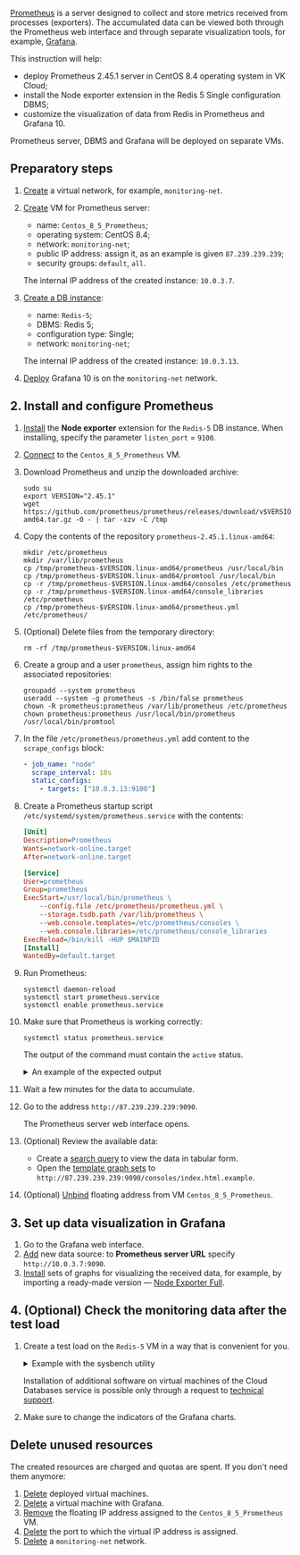 [Prometheus](https://prometheus.io/) is a server designed to collect and store metrics received from processes (exporters). The accumulated data can be viewed both through the Prometheus web interface and through separate visualization tools, for example, [Grafana](https://grafana.com/docs/grafana/latest/).

This instruction will help:

- deploy Prometheus 2.45.1 server in CentOS 8.4 operating system in VK Cloud;
- install the Node exporter extension in the Redis 5 Single configuration DBMS;
- customize the visualization of data from Redis in Prometheus and Grafana 10.

Prometheus server, DBMS and Grafana will be deployed on separate VMs.

## Preparatory steps

1. [Create](/en/networks/vnet/service-management/net#creating_network) a virtual network, for example, `monitoring-net`.
1. [Create](/en/computing/iaas/service-management/vm/vm-create) VM for Prometheus server:

   - name: `Centos_8_5_Prometheus`;
   - operating system: CentOS 8.4;
   - network: `monitoring-net`;
   - public IP address: assign it, as an example is given `87.239.239.239`;
   - security groups: `default`, `all`.

   The internal IP address of the created instance: `10.0.3.7`.

1. [Create a DB instance](/en/dbs/dbaas/service-management/create/create-single-replica):

   - name: `Redis-5`;
   - DBMS: Redis 5;
   - configuration type: Single;
   - network: `monitoring-net`;

   The internal IP address of the created instance: `10.0.3.13`.

1. [Deploy](/en/applications-and-services/marketplace/initial-configuration/grafana-start) Grafana 10 is on the `monitoring-net` network.

## 2. Install and configure Prometheus

1. [Install](/en/dbs/dbaas/service-management/managing-extensions#installing_the_extension) the **Node exporter** extension for the `Redis-5` DB instance. When installing, specify the parameter `listen_port` = `9100`.
1. [Connect](/en/computing/iaas/service-management/vm/vm-connect/vm-connect-nix) to the `Centos_8_5_Prometheus` VM.
1. Download Prometheus and unzip the downloaded archive:

   ```console
   sudo su
   export VERSION="2.45.1"
   wget https://github.com/prometheus/prometheus/releases/download/v$VERSION/prometheus-$VERSION.linux-amd64.tar.gz -O - | tar -xzv -C /tmp
   ```

1. Copy the contents of the repository `prometheus-2.45.1.linux-amd64`:

   ```console
   mkdir /etc/prometheus
   mkdir /var/lib/prometheus
   cp /tmp/prometheus-$VERSION.linux-amd64/prometheus /usr/local/bin
   cp /tmp/prometheus-$VERSION.linux-amd64/promtool /usr/local/bin
   cp -r /tmp/prometheus-$VERSION.linux-amd64/consoles /etc/prometheus
   cp -r /tmp/prometheus-$VERSION.linux-amd64/console_libraries /etc/prometheus
   cp /tmp/prometheus-$VERSION.linux-amd64/prometheus.yml /etc/prometheus/
   ```

1. (Optional) Delete files from the temporary directory:

   ```console
   rm -rf /tmp/prometheus-$VERSION.linux-amd64
   ```

1. Create a group and a user `prometheus`, assign him rights to the associated repositories:

   ```console
   groupadd --system prometheus
   useradd --system -g prometheus -s /bin/false prometheus
   chown -R prometheus:prometheus /var/lib/prometheus /etc/prometheus
   chown prometheus:prometheus /usr/local/bin/prometheus /usr/local/bin/promtool
   ```

1. In the file `/etc/prometheus/prometheus.yml` add content to the `scrape_configs` block:

   ```yml
   - job_name: "node"
     scrape_interval: 10s
     static_configs:
       - targets: ["10.0.3.13:9100"]
   ```

1. Create a Prometheus startup script `/etc/systemd/system/prometheus.service` with the contents:

   ```ini
   [Unit]
   Description=Prometheus
   Wants=network-online.target
   After=network-online.target

   [Service]
   User=prometheus
   Group=prometheus
   ExecStart=/usr/local/bin/prometheus \
       --config.file /etc/prometheus/prometheus.yml \
       --storage.tsdb.path /var/lib/prometheus \
       --web.console.templates=/etc/prometheus/consoles \
       --web.console.libraries=/etc/prometheus/console_libraries
   ExecReload=/bin/kill -HUP $MAINPID
   [Install]
   WantedBy=default.target
   ```

1. Run Prometheus:

   ```console
   systemctl daemon-reload
   systemctl start prometheus.service
   systemctl enable prometheus.service
   ```

1. Make sure that Prometheus is working correctly:

   ```console
   systemctl status prometheus.service
   ```

   The output of the command must contain the `active` status.

   <details>
    <summary>An example of the expected output</summary>

    ```console
    prometheus.service - Prometheus
     Loaded: loaded (/etc/systemd/system/prometheus.service; enabled; vendor preset: disabled)
     Active: active (running) since Mon 2023-11-20 16:11:25 UTC; 25min ago
    Main PID: 1065 (prometheus)
     Tasks: 6 (limit: 5921)
     Memory: 51.3M
     CGroup: /system.slice/prometheus.service
             └─1065 /usr/local/bin/prometheus --config.file /etc/prometheus/prometheus.yml --storage.tsdb.path /var/lib/prometheus --web.console.templates=/etc/prometheus/consoles

    Nov 20 16:11:25 centos-8-5-prometheus.novalocal prometheus[1065]: ts=2023-11-20T16:11:25.319Z caller=tls_config.go:274 level=info component=web msg="Listening on" address=[::]:9090
    Nov 20 16:11:25 centos-8-5-prometheus.novalocal prometheus[1065]: ts=2023-11-20T16:11:25.319Z caller=tls_config.go:277 level=info component=web msg="TLS is disabled." http2=false address=[::]:9090
    Nov 20 16:11:25 centos-8-5-prometheus.novalocal prometheus[1065]: ts=2023-11-20T16:11:25.319Z caller=head.go:755 level=info component=tsdb msg="WAL segment loaded" segment=0 maxSegment=0
    Nov 20 16:11:25 centos-8-5-prometheus.novalocal prometheus[1065]: ts=2023-11-20T16:11:25.319Z caller=head.go:792 level=info component=tsdb msg="WAL replay completed" checkpoint_replay_duration=44.387µs wal_replay_duration=1.206992ms wbl_replay_duration=160ns total_replay_duration=1.363332ms
    Nov 20 16:11:25 centos-8-5-prometheus.novalocal prometheus[1065]: ts=2023-11-20T16:11:25.320Z caller=main.go:1040 level=info fs_type=EXT4_SUPER_MAGIC
    Nov 20 16:11:25 centos-8-5-prometheus.novalocal prometheus[1065]: ts=2023-11-20T16:11:25.320Z caller=main.go:1043 level=info msg="TSDB started"
    Nov 20 16:11:25 centos-8-5-prometheus.novalocal prometheus[1065]: ts=2023-11-20T16:11:25.320Z caller=main.go:1224 level=info msg="Loading configuration file" filename=/etc/prometheus/prometheus.yml
    Nov 20 16:11:25 centos-8-5-prometheus.novalocal prometheus[1065]: ts=2023-11-20T16:11:25.327Z caller=main.go:1261 level=info msg="Completed loading of configuration file" filename=/etc/prometheus/prometheus.yml totalDuration=6.828877ms db_storage=1.31µs remote_storage=1.172µs web_handler=292ns query_engine=475ns scrape=6.420765ms scrape_sd=40.431µs notify=24.848µs notify_sd=9.021µs rules=1.268µs tracing=5.417µs
    Nov 20 16:11:25 centos-8-5-prometheus.novalocal prometheus[1065]: ts=2023-11-20T16:11:25.327Z caller=main.go:1004 level=info msg="Server is ready to receive web requests."
    Nov 20 16:11:25 centos-8-5-prometheus.novalocal prometheus[1065]: ts=2023-11-20T16:11:25.327Z caller=manager.go:995 level=info component="rule manager" msg="Starting rule manager..."
    ```

   </details>

1. Wait a few minutes for the data to accumulate.
1. Go to the address `http://87.239.239.239:9090`.

   The Prometheus server web interface opens.

1. (Optional) Review the available data:

   - Create a [search query](https://prometheus.io/docs/prometheus/2.45/querying/examples/) to view the data in tabular form.
   - Open the [template graph sets](https://prometheus.io/docs/visualization/consoles/) to `http://87.239.239.239:9090/consoles/index.html.example`.

1. (Optional) [Unbind](/en/networks/vnet/service-management/ip/floating-ip#unbinding_floating_ip_address) floating address from VM `Centos_8_5_Prometheus`.

## 3. Set up data visualization in Grafana

1. Go to the Grafana web interface.
1. [Add](https://grafana.com/docs/grafana/v10.0/administration/data-source-management/) new data source: to **Prometheus server URL** specify `http://10.0.3.7:9090`.
1. [Install](https://grafana.com/docs/grafana/v10.0/dashboards/build-dashboards/create-dashboard/) sets of graphs for visualizing the received data, for example, by importing a ready-made version — [Node Exporter Full](https://grafana.com/grafana/dashboards/1860-node-exporter-full/).

## 4. (Optional) Check the monitoring data after the test load

1. Create a test load on the `Redis-5` VM in a way that is convenient for you.

   <details>
    <summary>Example with the sysbench utility</summary>

   ```console
   sysbench cpu  --cpu-max-prime=2000000 --time=60 run
   sysbench fileio --file-test-mode=rndrw --time=60 prepare
   sysbench fileio --file-test-mode=rndrw --time=60 run
   sysbench threads --time=60 run
   sysbench mutex --time=60 run
   ```

   </details>

   <warn>

   Installation of additional software on virtual machines of the Cloud Databases service is possible only through a request to [technical support](mailto:support@mcs.mail.ru).

   </warn>

1. Make sure to change the indicators of the Grafana charts.

## Delete unused resources

The created resources are charged and quotas are spent. If you don't need them anymore:

1. [Delete](/en/computing/iaas/service-management/vm/vm-manage#delete_vm) deployed virtual machines.
1. [Delete](/en/applications-and-services/marketplace/service-management/pr-instance-manage#deleting_a_service_instance) a virtual machine with Grafana.
1. [Remove](/en/networks/vnet/service-management/ip/floating-ip#removing_floating_ip_address_from_the_project) the floating IP address assigned to the `Centos_8_5_Prometheus` VM.
1. [Delete](/en/networks/vnet/service-management/ports#deleting_a_port) the port to which the virtual IP address is assigned.
1. [Delete](/en/networks/vnet/service-management/net#deleting_network) a `monitoring-net` network.

